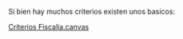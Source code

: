 Si bien hay muchos criterios existen unos basicos:

[Criterios Fiscalia.canvas](Criterios%20Fiscalia.canvas)

